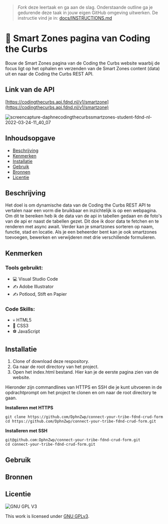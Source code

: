 > _Fork_ deze leertaak en ga aan de slag. Onderstaande outline ga je gedurende deze taak in jouw eigen GitHub omgeving uitwerken. De instructie vind je in: [docs/INSTRUCTIONS.md](docs/INSTRUCTIONS.md)

# 🚐 Smart Zones pagina van Coding the Curbs
Bouw de Smart Zones pagina van de Coding the Curbs website waarbij de focus ligt op het ophalen en verzenden van de Smart Zones content (data) uit en naar de Coding the Curbs REST API.

## Link van de API
[https://codingthecurbs.api.fdnd.nl/v1/smartzone](https://codingthecurbs.api.fdnd.nl/v1/smartzone)

![screencapture-daphnecodingthecurbssmartzones-student-fdnd-nl-2022-03-24-11_40_07](https://user-images.githubusercontent.com/69635977/159898897-7fa3053b-cbd8-4357-9d51-26502a8c0f13.png)

## Inhoudsopgave

  * [Beschrijving](#beschrijving)
  * [Kenmerken](#kenmerken)
  * [Installatie](#installatie)
  * [Gebruik](#gebruik)
  * [Bronnen](#bronnen)
  * [Licentie](#licentie)

## Beschrijving
Het doel is om dynamische data van de Coding the Curbs REST API te vertalen naar een vorm die bruikbaar en inzichtelijk is op een webpagina. Om dit te bereiken heb ik de data van de api in tabellen gedaan en de foto's van de api er naast de tabellen gezet. Dit doe ik door data te fetchen en te renderen met async await. Verder kan je smartzones sorteren op naam, functie, stad en locatie. Als je een beheerder bent kan je ook smartzones toevoegen, bewerken en verwijderen met drie verschillende formulieren.

## Kenmerken

### Tools gebruikt:
- 💻 Visual Studio Code
- ✍️ Adobe Illustrator
- ✍️ Potlood, Stift en Papier

### Code Skills:
- 💀 HTML5
- 🧍 CSS3
- ⚽ JavaScript

## Installatie
1. Clone of download deze respository.
2. Ga naar de root directory van het project.
3. Open het index.html bestand. Hier kan je de eerste pagina zien van de website.

Hieronder zijn commandlines van HTTPS en SSH die je kunt uitvoeren in de opdrachtprompt om het project te clonen en om naar de root directory te gaan.

**Installeren met HTTPS**

```
git clone https://github.com/DphnZwp/connect-your-tribe-fdnd-crud-form
cd https://github.com/DphnZwp/connect-your-tribe-fdnd-crud-form.git
```

**Installeren met SSH**

```
git@github.com:DphnZwp/connect-your-tribe-fdnd-crud-form.git
cd connect-your-tribe-fdnd-crud-form.git

```

## Gebruik

## Bronnen

## Licentie

![GNU GPL V3](https://www.gnu.org/graphics/gplv3-127x51.png)

This work is licensed under [GNU GPLv3](./LICENSE).
